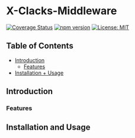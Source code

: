 # X-Clacks-Middleware
[![Coverage Status](https://coveralls.io/repos/github/MatthewZito/x-clacks-middleware/badge.svg?branch=master)](https://coveralls.io/github/MatthewZito/x-clacks-middleware?branch=master)
[![npm version](https://badge.fury.io/js/x-clacks-middleware.svg)](https://badge.fury.io/js/x-clacks-middleware)
[![License: MIT](https://img.shields.io/badge/License-MIT-yellow.svg)](https://opensource.org/licenses/MIT)


## Table of Contents

 - [Introduction](#intro) 
    - [Features](#feat)
 - [Installation + Usage](#usage)

## <a name="intro"></a> Introduction

### <a name="feat"></a> Features

## <a name="usage"></a> Installation and Usage
